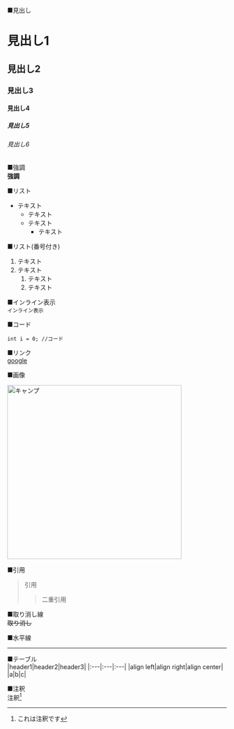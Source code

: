 ■見出し
# 見出し1
## 見出し2
### 見出し3
#### 見出し4
##### 見出し5
###### 見出し6

■強調  
**強調**

■リスト
* テキスト
    * テキスト
    * テキスト
        * テキスト


■リスト(番号付き)
1. テキスト    
2. テキスト    
    1. テキスト  
    3.  テキスト

■インライン表示  
`インライン表示`

■コード
```
int i = 0; //コード
```

■リンク  
[google](http://google.co.jp/)

■画像 

<img width="400" alt="キャンプ" src="https://scontent-nrt1-1.xx.fbcdn.net/v/t1.0-9/37635099_1733390616777783_8727572320853426176_o.jpg?_nc_cat=0&oh=8c141a4303a846ce1221fb24db9139b3&oe=5C300DBF">

■引用  
>引用  
>>二重引用  

■取り消し線  
~~取り消し~~

■水平線
***

■テーブル  
|header1|header2|header3|
|:---|:---|:---|
|align left|align right|align center|
|a|b|c|

■注釈  
注釈[^1]

[^1]: これは注釈です
